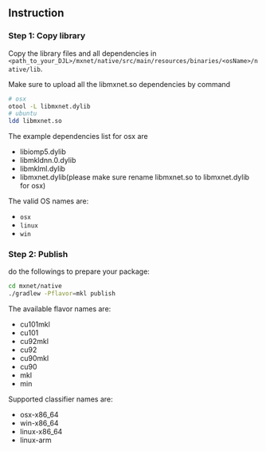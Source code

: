 ## Instruction

### Step 1: Copy library

Copy the library files and all dependencies in `<path_to_your_DJL>/mxnet/native/src/main/resources/binaries/<osName>/native/lib`.

Make sure to upload all the libmxnet.so dependencies by command
```bash
# osx
otool -L libmxnet.dylib
# ubuntu
ldd libmxnet.so
```

The example dependencies list for osx are
- libiomp5.dylib
- libmkldnn.0.dylib
- libmklml.dylib
- libmxnet.dylib(please make sure rename libmxnet.so to libmxnet.dylib for osx)

The valid OS names are:
- `osx`
- `linux`
- `win`

### Step 2: Publish

do the followings to prepare your package:

```bash
cd mxnet/native
./gradlew -Pflavor=mkl publish
```

The available flavor names are:
- cu101mkl
- cu101
- cu92mkl
- cu92
- cu90mkl
- cu90
- mkl
- min

Supported classifier names are:
- osx-x86_64
- win-x86_64
- linux-x86_64
- linux-arm
